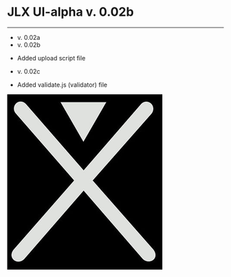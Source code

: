 # JLX UI-alpha v. 0.02b
----------------

* v. 0.02a
* v. 0.02b
- Added upload script file
* v. 0.02c
- Added validate.js (validator) file



![JILUX](https://raw.githubusercontent.com/jilux-dev/UI-alpha/master/images/xman-2.jpg)
